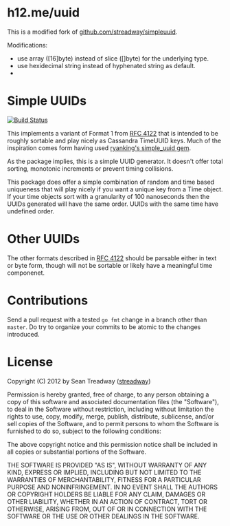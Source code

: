 # h12.me/uuid

This is a modified fork of
[github.com/streadway/simpleuuid](https://github.com/streadway/simpleuuid).

Modifications:

* use array ([16]byte) instead of slice ([]byte) for the underlying type.
* use hexidecimal string instead of hyphenated string as default.
* 


# Simple UUIDs

[![Build Status][1]][2]

[1]: https://secure.travis-ci.org/streadway/simpleuuid.png
[2]: http://www.travis-ci.org/streadway/simpleuuid

This implements a variant of Format 1 from [RFC 4122][rfc4122] that is intended
to be roughly sortable and play nicely as Cassandra TimeUUID keys.  Much of the
inspiration comes form having used [ryanking's simple\_uuid
gem](https://github.com/ryanking/simple_uuid).

As the package implies, this is a simple UUID generator.  It doesn't offer
total sorting, monotonic increments or prevent timing collisions.

This package does offer a simple combination of random and time based
uniqueness that will play nicely if you want a unique key from a Time object.
If your time objects sort with a granularity of 100 nanoseconds then the UUIDs
generated will have the same order.  UUIDs with the same time have undefined
order.

# Other UUIDs

The other formats described in [RFC 4122][rfc4122] should be parsable either in
text or byte form, though will not be sortable or likely have a meaningful time
componenet.

# Contributions

Send a pull request with a tested `go fmt` change in a branch other than
`master`.  Do try to organize your commits to be atomic to the changes
introduced.

# License

Copyright (C) 2012 by Sean Treadway ([streadway](http://github.com/streadway))

Permission is hereby granted, free of charge, to any person obtaining a copy of
this software and associated documentation files (the "Software"), to deal in
the Software without restriction, including without limitation the rights to
use, copy, modify, merge, publish, distribute, sublicense, and/or sell copies
of the Software, and to permit persons to whom the Software is furnished to do
so, subject to the following conditions:

The above copyright notice and this permission notice shall be included in all
copies or substantial portions of the Software.

THE SOFTWARE IS PROVIDED "AS IS", WITHOUT WARRANTY OF ANY KIND, EXPRESS OR
IMPLIED, INCLUDING BUT NOT LIMITED TO THE WARRANTIES OF MERCHANTABILITY,
FITNESS FOR A PARTICULAR PURPOSE AND NONINFRINGEMENT. IN NO EVENT SHALL THE
AUTHORS OR COPYRIGHT HOLDERS BE LIABLE FOR ANY CLAIM, DAMAGES OR OTHER
LIABILITY, WHETHER IN AN ACTION OF CONTRACT, TORT OR OTHERWISE, ARISING FROM,
OUT OF OR IN CONNECTION WITH THE SOFTWARE OR THE USE OR OTHER DEALINGS IN THE
SOFTWARE.

[rfc4122]: http://www.ietf.org/rfc/rfc4122.txt
